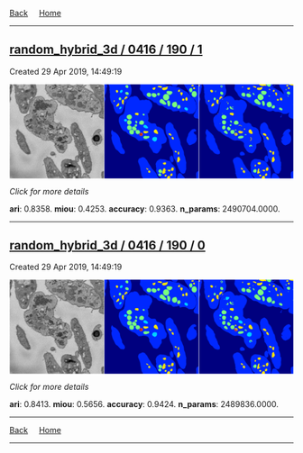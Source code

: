 
[Back](..)&nbsp;&nbsp;&nbsp;&nbsp;&nbsp;[Home](https://leapmanlab.github.io/snapshots)

---

<div class="summary"><a href="1"><h2>random_hybrid_3d / 0416 / 190 / 1</h2></a><p>Created 29 Apr 2019, 14:49:19
</p><a href="1"><img src="1/media/summary.png" align="center"></a><p>
<i>Click for more details</i>
</p></div>

**ari**: 0.8358. **miou**: 0.4253. **accuracy**: 0.9363. **n_params**: 2490704.0000. 

---

<div class="summary"><a href="0"><h2>random_hybrid_3d / 0416 / 190 / 0</h2></a><p>Created 29 Apr 2019, 14:49:19
</p><a href="0"><img src="0/media/summary.png" align="center"></a><p>
<i>Click for more details</i>
</p></div>

**ari**: 0.8413. **miou**: 0.5656. **accuracy**: 0.9424. **n_params**: 2489836.0000. 

---

[Back](..)&nbsp;&nbsp;&nbsp;&nbsp;&nbsp;[Home](https://leapmanlab.github.io/snapshots)

---
